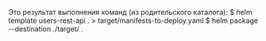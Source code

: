 Это результат выполнения команд (из родительского каталога):
   $ helm template users-rest-api . > target/manifests-to-deploy.yaml
   $ helm package --destination ./target/ .